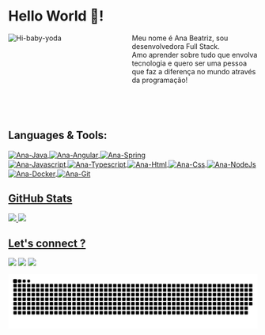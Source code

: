# Hello World  👋! 
<div style="display: inline_block">
<img align="left" alt="Hi-baby-yoda" src="https://media1.tenor.com/images/a53e378bb32fdbcabd28565ae799cfd5/tenor.gif" width="250" height="150">
<p>Meu nome é Ana Beatriz, sou desenvolvedora Full Stack.<br>Amo aprender sobre tudo que envolva tecnologia e quero ser uma pessoa que faz a diferença no mundo através da programação!</p>
</div>
 

&nbsp;
 

&nbsp;

## Languages & Tools:
<div style="display: inline_block; margin: auto;">
  <a href="https://github.com/anabalves">
  <img align="center" alt="Ana-Java" height="30" width="100" src="https://img.shields.io/badge/Java-FF0000?style=for-the-badge&logo=JAVA&logoColor=white">
  <img align="center" alt="Ana-Angular" height="30" width="100" src="https://img.shields.io/badge/Angular-FFFFFF?style=for-the-badge&logo=Angular&logoColor=FF0000">
  <img align="center" alt="Ana-Spring" height="30" width="100" src="https://img.shields.io/badge/Spring-8BC34A?style=for-the-badge&logo=Spring&logoColor=white">
<br>
  <img align="center" alt="Ana-Javascript" height="30" width="120" src="https://img.shields.io/badge/JavaScript-323330?style=for-the-badge&logo=javascript&logoColor=F7DF1E">
  <img align="center" alt="Ana-Typescript" height="30" width="120" src="https://img.shields.io/badge/Typescript-007acc?style=for-the-badge&logo=Typescript&logoColor=white">
  <img align="center" alt="Ana-Html" height="30" width="100" src="https://img.shields.io/badge/HTML5-E34F26?style=for-the-badge&logo=html5&logoColor=white">
  <img align="center" alt="Ana-Css" height="30" width="100" src="https://img.shields.io/badge/CSS3-1572B6?style=for-the-badge&logo=css3&logoColor=white">
  <img align="center" alt="Ana-NodeJs" height="30" width="100" src="https://img.shields.io/badge/Vue.js-FFFFFF?style=for-the-badge&logo=Vue.js">
<br>
  <img align="center" alt="Ana-Docker" height="30" width="100" src="https://img.shields.io/badge/-Docker-2CA5E0?style=for-the-badge&logo=docker&logoColor=white">
  <img align="center" alt="Ana-Git" height="30" width="80" src="https://img.shields.io/badge/Git-F05032?style=for-the-badge&logo=Git&logoColor=white">
</div>

## GitHub Stats
<div>
  <a href="https://github.com/anabalves">
  <img height="180em" src="https://github-readme-stats.vercel.app/api?username=anabalves&show_icons=true&theme=nightowl&include_all_commits=true&count_private=true"/>
  <img height="180em" src="https://github-readme-stats.vercel.app/api/top-langs/?username=anabalves&langs_count=8&theme=nightowl"/>
</div>

## Let's connect ?
<div> 
<a href="https://www.linkedin.com/in/ana-beatriz-barbosa-alves-775138197/"><img src="https://img.shields.io/badge/-LINKEDIN-0077B5?style=for-the-badge&logo=linkedin&logoColor=white"/></a>
<a href="https://discordapp.com/users/705530303615336520/"><img src="https://img.shields.io/badge/-DISCORD-7289da?style=for-the-badge&logo=discord&logoColor=white"/></a>
<a href="mailto:ana.alves41@fatec.sp.gov.br"><img src="https://img.shields.io/badge/-Email-%23333?style=for-the-badge&logo=gmail&logoColor=white"/></a>
</div>


![Snake animation](https://github.com/anabalves/anabalves/blob/output/github-contribution-grid-snake.svg) 
